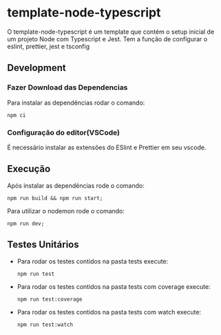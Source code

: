 # template-node-typescript

O template-node-typescript é um template que contém o setup inicial de um projeto Node com Typescript e Jest.
Tem a função de configurar o eslint, prettier, jest e tsconfig

## Development

### Fazer Download das Dependencias

Para instalar as dependências rodar o comando:

```shell
npm ci
```

### Configuração do editor(VSCode)

É necessário instalar as extensões do ESlint e Prettier em seu vscode.

## Execução

Após instalar as dependências rode o comando:

```shell
npm run build && npm run start;
```

Para utilizar o nodemon rode o comando:

```shell
npm run dev;
```

## Testes Unitários

- Para rodar os testes contidos na pasta tests execute:
  ```shell
  npm run test
  ```
- Para rodar os testes contidos na pasta tests com coverage execute:
  ```shell
  npm run test:coverage
  ```
- Para rodar os testes contidos na pasta tests com watch execute:
  ```shell
  npm run test:watch
  ```
